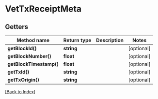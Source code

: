 # VetTxReceiptMeta

## Getters

Method name | Return type | Description | Notes
------------ | ------------- | ------------- | -------------
**getBlockId()** | **string** |  | [optional]
**getBlockNumber()** | **float** |  | [optional]
**getBlockTimestamp()** | **float** |  | [optional]
**getTxId()** | **string** |  | [optional]
**getTxOrigin()** | **string** |  | [optional]

[[Back to Index]](../index.md)
